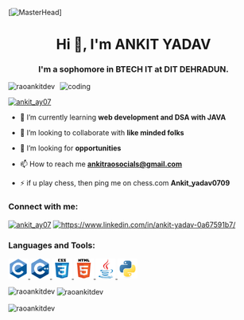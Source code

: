 [![MasterHead](https://developers.giphy.com/branch/master/static/api-512d36c09662682717108a38bbb5c57d.gif)]
<h1 align="center">Hi 👋, I'm ANKIT YADAV</h1>
<h3 align="center">I'm a sophomore in BTECH IT at DIT DEHRADUN.</h3>
<img align="right" alt="coding" width="400" src="https://cdn.dribbble.com/users/1162077/screenshots/3848914/programmer.gif">

<p align="left"> <img src="https://komarev.com/ghpvc/?username=raoankitdev&label=Profile%20views&color=0e75b6&style=flat" alt="raoankitdev" /> </p>

<p align="left"> <a href="https://twitter.com/ankit_ay07" target="blank"><img src="https://img.shields.io/twitter/follow/ankit_ay07?logo=twitter&style=for-the-badge" alt="ankit_ay07" /></a> </p>

- 🌱 I’m currently learning **web development and DSA with JAVA**

- 👯 I’m looking to collaborate with **like minded folks**

- 🤝 I’m looking for **opportunities**

- 📫 How to reach me **ankitraosocials@gmail.com**

- ⚡ if u play chess, then ping me on chess.com **Ankit_yadav0709**

<h3 align="left">Connect with me:</h3>
<p align="left">
<a href="https://twitter.com/ankit_ay07" target="blank"><img align="center" src="https://raw.githubusercontent.com/rahuldkjain/github-profile-readme-generator/master/src/images/icons/Social/twitter.svg" alt="ankit_ay07" height="30" width="40" /></a>
<a href="https://linkedin.com/in/https://www.linkedin.com/in/ankit-yadav-0a67591b7/" target="blank"><img align="center" src="https://raw.githubusercontent.com/rahuldkjain/github-profile-readme-generator/master/src/images/icons/Social/linked-in-alt.svg" alt="https://www.linkedin.com/in/ankit-yadav-0a67591b7/" height="30" width="40" /></a>
</p>

<h3 align="left">Languages and Tools:</h3>
<p align="left"> <a href="https://www.cprogramming.com/" target="_blank" rel="noreferrer"> <img src="https://raw.githubusercontent.com/devicons/devicon/master/icons/c/c-original.svg" alt="c" width="40" height="40"/> </a> <a href="https://www.w3schools.com/cpp/" target="_blank" rel="noreferrer"> <img src="https://raw.githubusercontent.com/devicons/devicon/master/icons/cplusplus/cplusplus-original.svg" alt="cplusplus" width="40" height="40"/> </a> <a href="https://www.w3schools.com/css/" target="_blank" rel="noreferrer"> <img src="https://raw.githubusercontent.com/devicons/devicon/master/icons/css3/css3-original-wordmark.svg" alt="css3" width="40" height="40"/> </a> <a href="https://www.w3.org/html/" target="_blank" rel="noreferrer"> <img src="https://raw.githubusercontent.com/devicons/devicon/master/icons/html5/html5-original-wordmark.svg" alt="html5" width="40" height="40"/> </a> <a href="https://www.java.com" target="_blank" rel="noreferrer"> <img src="https://raw.githubusercontent.com/devicons/devicon/master/icons/java/java-original.svg" alt="java" width="40" height="40"/> </a> <a href="https://www.python.org" target="_blank" rel="noreferrer"> <img src="https://raw.githubusercontent.com/devicons/devicon/master/icons/python/python-original.svg" alt="python" width="40" height="40"/> </a> </p>

<p><img align="left" src="https://github-readme-stats.vercel.app/api/top-langs?username=raoankitdev&show_icons=true&locale=en&layout=compact" alt="raoankitdev" /></p>

<p>&nbsp;<img align="center" src="https://github-readme-stats.vercel.app/api?username=raoankitdev&show_icons=true&locale=en" alt="raoankitdev" /></p>

<p><img align="center" src="https://github-readme-streak-stats.herokuapp.com/?user=raoankitdev&" alt="raoankitdev" /></p>

